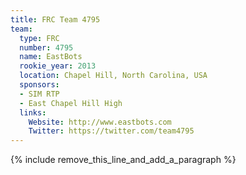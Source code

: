 ```yaml
---
title: FRC Team 4795
team:
  type: FRC
  number: 4795
  name: EastBots
  rookie_year: 2013
  location: Chapel Hill, North Carolina, USA
  sponsors:
  - SIM RTP
  - East Chapel Hill High
  links:
    Website: http://www.eastbots.com
    Twitter: https://twitter.com/team4795
---
```


{% include remove_this_line_and_add_a_paragraph %}